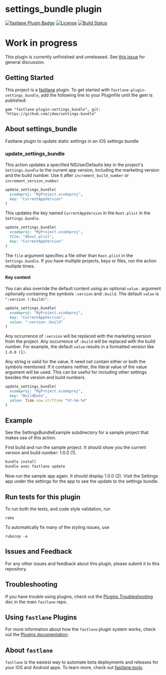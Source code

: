 # settings_bundle plugin

[![fastlane Plugin Badge](https://rawcdn.githack.com/fastlane/fastlane/master/fastlane/assets/plugin-badge.svg?style=flat)](https://rubygems.org/gems/fastlane-plugin-settings_bundle)
[![License](https://img.shields.io/badge/license-MIT-green.svg?style=flat)](https://github.com/jdee/settings-bundle/blob/master/LICENSE)
[![Build Status](https://circleci.com/gh/jdee/settings-bundle.svg?style=svg)](https://circleci.com/gh/jdee/settings-bundle)
# Work in progress

This plugin is currently unfinished and unreleased. See [this issue](https://github.com/jdee/settings-bundle/issues/1) for general discussion.

## Getting Started

This project is a [fastlane](https://github.com/fastlane/fastlane) plugin. To get started with `fastlane-plugin-settings_bundle`, 
add the following line to your Pluginfile until the gem is published:
```
gem "fastlane-plugin-settings_bundle", git: "https://github.com/jdee/settings-bundle"
```

## About settings_bundle

Fastlane plugin to update static settings in an iOS settings bundle

### update_settings_bundle

This action updates a specified NSUserDefaults key in the project's
`Settings.bundle` to the current app version, including the marketing
version and the build number. Use it after `increment_build_number` or
`increment_version_number`.

```ruby
update_settings_bundle(
  xcodeproj: "MyProject.xcodeproj",
  key: "CurrentAppVersion"
)
```

This updates the key named `CurrentAppVersion` in the `Root.plist` in the
`Settings.bundle`.

```ruby
update_settings_bundle(
  xcodeproj: "MyProject.xcodeproj",
  file: "About.plist",
  key: "CurrentAppVersion"
)
```

The `file` argument specifies a file other than `Root.plist` in the
`Settings.bundle`. If you have multiple projects, keys or files,
run the action multiple times.

#### Key content

You can also override the default content using an optional `value:`
argument optionally containing the symbols `:version` and `:build`. The
default `value` is `":version (:build)"`.

```ruby
update_settings_bundle(
  xcodeproj: "MyProject.xcodeproj",
  key: "CurrentAppVersion",
  value: ":version-:build"
)
```

Any occurrence of `:version` will be replaced with the marketing version
from the project. Any occurrence of `:build` will be replaced with the
build number. For example, the default `value` results in a formatted
version like `1.0.0 (1)`.

Any string is valid for the value. It need not contain either or
both the symbols mentioned. If it contains neither, the literal value
of the value argument will be used. This can be useful for including
other settings besides the version and build numbers.

```ruby
update_settings_bundle(
  xcodeproj: "MyProject.xcodeproj",
  key: "BuildDate",
  value: Time.now.strftime "%Y-%m-%d"
)
```

## Example

See the SettingsBundleExample subdirectory for a sample project that
makes use of this action.

First build and run the sample project. It should show you the current
version and build number: 1.0.0 (1).

```bash
bundle install
bundle exec fastlane update
```

Now run the sample app again. It should display 1.0.0 (2). Visit the
Settings app under the settings for the app to see the update to the
settings bundle.

## Run tests for this plugin

To run both the tests, and code style validation, run

```
rake
```

To automatically fix many of the styling issues, use
```
rubocop -a
```

## Issues and Feedback

For any other issues and feedback about this plugin, please submit it to this repository.

## Troubleshooting

If you have trouble using plugins, check out the [Plugins Troubleshooting](https://github.com/fastlane/fastlane/blob/master/fastlane/docs/PluginsTroubleshooting.md) doc in the main `fastlane` repo.

## Using `fastlane` Plugins

For more information about how the `fastlane` plugin system works, check out the [Plugins documentation](https://github.com/fastlane/fastlane/blob/master/fastlane/docs/Plugins.md).

## About `fastlane`

`fastlane` is the easiest way to automate beta deployments and releases for your iOS and Android apps. To learn more, check out [fastlane.tools](https://fastlane.tools).
